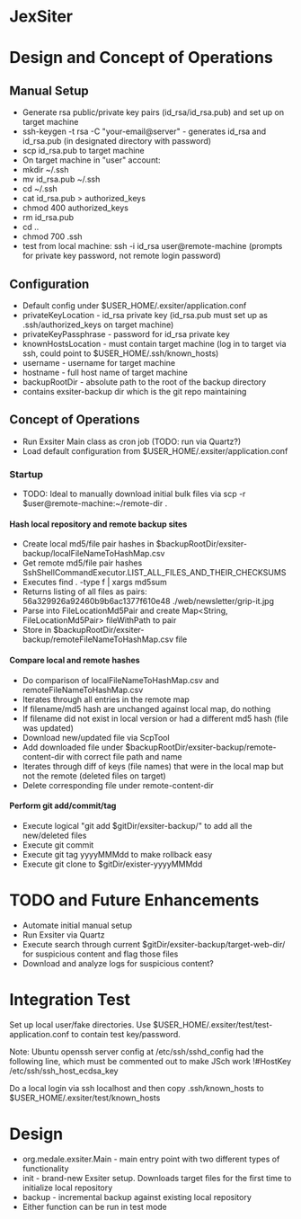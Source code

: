 JexSiter
========

# Design and Concept of Operations

## Manual Setup
* Generate rsa public/private key pairs (id_rsa/id_rsa.pub) and set up on target machine
 * ssh-keygen -t rsa -C "your-email@server" - generates id_rsa and id_rsa.pub (in designated directory with password)
 * scp id_rsa.pub to target machine
 * On target machine in "user" account:
  * mkdir ~/.ssh
  * mv id_rsa.pub ~/.ssh
  * cd ~/.ssh
  * cat id_rsa.pub > authorized_keys
  * chmod 400 authorized_keys
  * rm id_rsa.pub
  * cd ..
  * chmod 700 .ssh
 * test from local machine: ssh -i id_rsa user@remote-machine (prompts for private key password, not remote login password)

## Configuration
* Default config under $USER_HOME/.exsiter/application.conf
 * privateKeyLocation - id_rsa private key (id_rsa.pub must set up as .ssh/authorized_keys on target machine)
 * privateKeyPassphrase - password for id_rsa private key
 * knownHostsLocation - must contain target machine (log in to target via ssh, could point to $USER_HOME/.ssh/known_hosts)
 * username - username for target machine
 * hostname - full host name of target machine
 * backupRootDir - absolute path to the root of the backup directory
  * contains exsiter-backup dir which is the git repo maintaining 

## Concept of Operations

* Run Exsiter Main class as cron job (TODO: run via Quartz?)
* Load default configuration from $USER_HOME/.exsiter/application.conf

### Startup

* TODO: Ideal to manually download initial bulk files via scp -r $user@remote-machine:~/remote-dir . 

#### Hash local repository and remote backup sites
* Create local md5/file pair hashes in $backupRootDir/exsiter-backup/localFileNameToHashMap.csv
* Get remote md5/file pair hashes SshShellCommandExecutor.LIST_ALL_FILES_AND_THEIR_CHECKSUMS 
 * Executes find . -type f | xargs md5sum
 * Returns listing of all files as pairs: 56a329926a92460b9b6ac1377f610e48 ./web/newsletter/grip-it.jpg
 * Parse into FileLocationMd5Pair and create Map<String, FileLocationMd5Pair> fileWithPath to pair
 * Store in $backupRootDir/exsiter-backup/remoteFileNameToHashMap.csv file

#### Compare local and remote hashes
* Do comparison of localFileNameToHashMap.csv and remoteFileNameToHashMap.csv
 * Iterates through all entries in the remote map
  * If filename/md5 hash are unchanged against local map, do nothing
  * If filename did not exist in local version or had a different md5 hash (file was updated)
   * Download new/updated file via ScpTool
   * Add downloaded file under $backupRootDir/exsiter-backup/remote-content-dir with correct file path and name
  * Iterates through diff of keys (file names) that were in the local map but not the remote (deleted files on target)
   * Delete corresponding file under remote-content-dir

#### Perform git add/commit/tag
* Execute logical "git add $gitDir/exsiter-backup/" to add all the new/deleted files
* Execute git commit
* Execute git tag yyyyMMMdd to make rollback easy
* Execute git clone to $gitDir/exister-yyyyMMMdd

# TODO and Future Enhancements
* Automate initial manual setup
* Run Exsiter via Quartz
* Execute search through current $gitDir/exsiter-backup/target-web-dir/ for suspicious content and flag those files
* Download and analyze logs for suspicious content?

# Integration Test
Set up local user/fake directories. Use $USER_HOME/.exsiter/test/test-application.conf to contain test key/password.

Note: Ubuntu openssh server config at /etc/ssh/sshd_config had the following line, which must be commented out to make JSch
work
!#HostKey /etc/ssh/ssh_host_ecdsa_key

Do a local login via ssh localhost and then copy .ssh/known_hosts to $USER_HOME/.exsiter/test/known_hosts

# Design
* org.medale.exsiter.Main - main entry point with two different types of functionality
 * init - brand-new Exsiter setup. Downloads target files for the first time to initialize local repository
 * backup - incremental backup against existing local repository
 * Either function can be run in test mode
 
 


